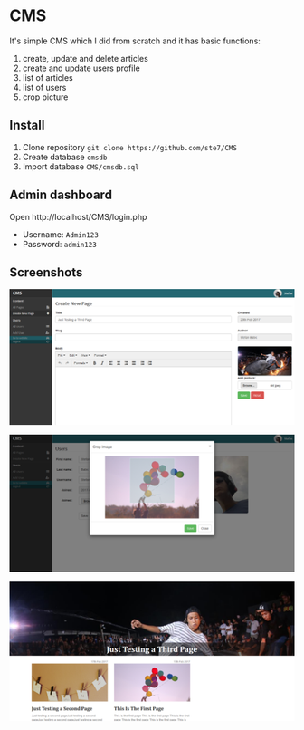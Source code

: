 CMS
===
It's simple CMS which I did from scratch and it has basic functions:
1. create, update and delete articles
2. create and update users profile
3. list of articles
4. list of users
5. crop picture

## Install
1. Clone repository ``git clone https://github.com/ste7/CMS``
2. Create database ``cmsdb``
3. Import database ``CMS/cmsdb.sql``

## Admin dashboard
Open http://localhost/CMS/login.php
* Username: ``Admin123``
* Password: ``admin123``

Screenshots
-----------

![picture alt](https://raw.githubusercontent.com/ste7/CMS/master/app/img/Screenshot-1.png "Screenshot")

![picture alt](https://raw.githubusercontent.com/ste7/CMS/master/app/img/Screenshot-3.png "Screenshot")

![picture alt](https://raw.githubusercontent.com/ste7/CMS/master/app/img/Screenshot-2.png "Screenshot")